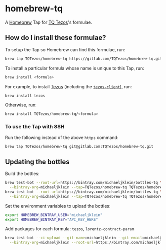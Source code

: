 # homebrew-tq

A [Homebrew](https://brew.sh/) Tap for [TQ Tezos](https://tqtezos.com/)'s formulae.


## How do I install these formulae?

To setup the Tap so Homebrew can find this formulae, run:

```bash
brew tap TQTezos/homebrew-tq https://gitlab.com/TQTezos/homebrew-tq.git
```

To install a particular formula whose name is unique to this Tap, run:

```bash
brew install <formula>
```

For example, to install [Tezos](https://gitlab.com/tezos/tezos)
(including the [`tezos-client`](https://tezos.gitlab.io/master/introduction/howtouse.html)), run:

```bash
brew install tezos
```

Otherwise, run:

```bash
brew install TQTezos/homebrew-tq/<formula>
```


### To use the Tap with SSH

Run the following instead of the above `https` command:

```bash
brew tap TQTezos/homebrew-tq git@gitlab.com:TQTezos/homebrew-tq.git
```

## Updating the bottles

Build the bottles:

```bash
brew test-bot --root-url=https://bintray.com/michaeljklein/bottles-tq \
  --bintray-org=michaeljklein --tap=TQTezos/homebrew-tq TQTezos/homebrew-tq/tezos
brew test-bot --root-url=https://bintray.com/michaeljklein/bottles-tq \
  --bintray-org=michaeljklein --tap=TQTezos/homebrew-tq TQTezos/homebrew-tq/lorentz-contract-param
```

Set the environment variables to upload the bottles:

```bash
export HOMEBREW_BINTRAY_USER="michaeljklein"
export HOMEBREW_BINTRAY_KEY="API_KEY_HERE"
```


Add packages for each formula: `tezos`, `lorentz-contract-param`

```bash
brew test-bot --ci-upload --git-name=michaeljklein --git-email=michael@tqgroup.io \
  --bintray-org=michaeljklein --root-url=https://bintray.com/michaeljklein/bottles-tq
```


